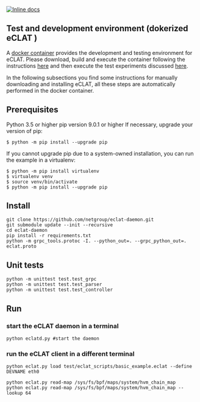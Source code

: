 [![Inline docs](https://img.shields.io/readthedocs/hike-eclat)](https://hike-eclat.readthedocs.io/en/latest/index.html)

## Test and development environment (dokerized eCLAT )

A [docker container](https://github.com/netgroup/eclat-docker) provides the development and testing environment for eCLAT.
Please download, build and execute the container following the instructions [here](https://github.com/netgroup/eclat-docker) and then execute the test experiments discussed [here](https://hike-eclat.readthedocs.io/en/latest/experiments.html).

In the following subsections you find some instructions for manually downloading and installing eCLAT, all these steps are automatically performed in the docker container.

## Prerequisites

Python 3.5 or higher
pip version 9.0.1 or higher
If necessary, upgrade your version of pip:

```shell
$ python -m pip install --upgrade pip
```

If you cannot upgrade pip due to a system-owned installation, you can run the example in a virtualenv:

```shell
$ python -m pip install virtualenv
$ virtualenv venv
$ source venv/bin/activate
$ python -m pip install --upgrade pip
```

## Install

```shell
git clone https://github.com/netgroup/eclat-daemon.git
git submodule update --init --recursive
cd eclat-daemon
pip install -r requirements.txt
python -m grpc_tools.protoc -I. --python_out=. --grpc_python_out=. eclat.proto
```

## Unit tests

```shell
python -m unittest test.test_grpc
python -m unittest test.test_parser
python -m unittest test.test_controller
```

## Run

### start the eCLAT daemon in a terminal

```shell
python eclatd.py #start the daemon
```

### run the eCLAT client in a different terminal

```shell
python eclat.py load test/eclat_scripts/basic_example.eclat --define DEVNAME eth0

python eclat.py read-map /sys/fs/bpf/maps/system/hvm_chain_map
python eclat.py read-map /sys/fs/bpf/maps/system/hvm_chain_map --lookup 64
```
